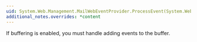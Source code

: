 ```yaml
---
uid: System.Web.Management.MailWebEventProvider.ProcessEvent(System.Web.Management.WebBaseEvent)
additional_notes.overrides: *content
---
```


<p>If buffering is enabled, you must handle adding events to the buffer.</p>


